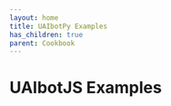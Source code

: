 ```yaml
---
layout: home
title: UAIbotPy Examples
has_children: true
parent: Cookbook
---
```


# UAIbotJS Examples